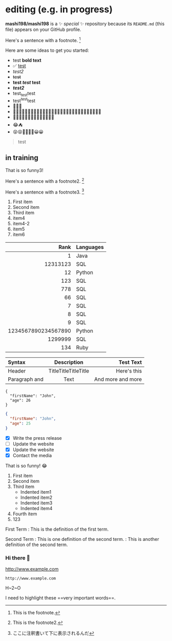 #  editing (e.g. in progress)

**mashi198/mashi198** is a ✨ _special_ ✨ repository because its `README.md` (this file) appears on your GitHub profile.

Here's a sentence with a footnote. [^1]
[^1]: This is the footnote.


Here are some ideas to get you started:

- test **bold text**
- ✅  [test](https://www.example.com)
- _test2_
- ~~test~~
- **test _test_ test**
- ***test2***
- test<sub>test</sub>test
- test<sup>test</sup>test
- :star_struck::joy::tent:
- :star_struck:😝🤣🤔😝😀🤔😝🤔😝:joy::tent:🤣🤣😉😀🤔:joy::tent:🤔😉😝😝🤔😉😀🤔😀🤣🤔
- :star_struck:😝🤣🤔😉😀🤔😀🤔😝🤣🤔:joy::tent:
- :joy::tent:
- 😝😝🤣🤣🤔🤔😀😀

> test
##  in training
That is so funny3! 

Here's a sentence with a footnote2. [^2]
[^2]: This is the footnote2.

Here's a sentence with a footnote3. [^3]
[^3]: ここに注釈書いて下に表示されるんだ

1. First item
0. Second item
8. Third item
5. item4
4. item4-2
3. item5
4. item6

| Rank | Languages |
|-----:|-----------|
|1     | Java      |
|12313123|SQL|
|12|Python|
|123|SQL|
|778|SQL|
|66|SQL|
|7|SQL|
|8|SQL|
|9|SQL|
|1234567890234567890|Python|
|1299999|SQL|
|134|Ruby|

|Syntax|Description|Test Text|
|:---|:---:|---:|
|Header|TitleTitleTitleTitle|Here's this|
|Paragraph and|Text|And more and more|

```
{
  "firstName": "John",
  "age": 26
}
```

```json
{
  "firstName": "John",
  "age": 25
}
```

- [x] Write the press release
- [ ] Update the website
- [x] Update the website
- [x] Contact the media

That is so funny! :joy:
1. First item
2. Second item
3. Third item
    - Indented item1
    - Indented item2
    - Indented item3
    - Indented item4
4. Fourth item
5. 123

First Term
: This is the definition of the first term.

Second Term
: This is one definition of the second term.
: This is another definition of the second term.
### Hi there 👋
http://www.example.com

`http://www.example.com`
<!--
At the command prompt, type nano.
At the command prompt, type `nano`.
-->

H~2~O

I need to highlight these ==very important words==.

<!--
**mashi198/mashi198** is a ✨ _special_ ✨ repository because its `README.md` (this file) appears on your GitHub profile.

Here are some ideas to get you started:

- 🔭 I’m currently working on ...
- 🌱 I’m currently learning ...
- 👯 I’m looking to collaborate on ...
- 🤔 I’m looking for help with ...
- 💬 Ask me about ...
- 📫 How to reach me: ...
- 😄 Pronouns: ...
- ⚡ Fun fact: ...
-->
